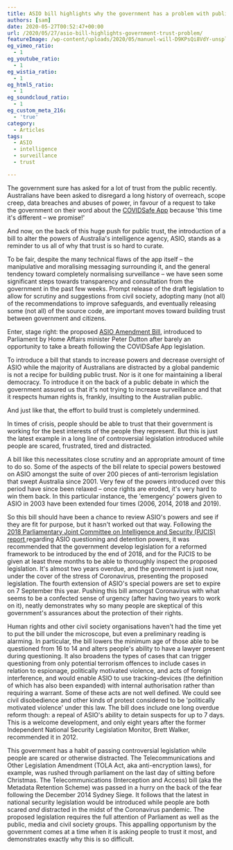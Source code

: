 ```yaml
---
title: ASIO bill highlights why the government has a problem with public trust
authors: [sam]
date: 2020-05-27T00:52:47+00:00
url: /2020/05/27/asio-bill-highlights-government-trust-problem/
featureImage: /wp-content/uploads/2020/05/manuel-will-D9KPsQi8VdY-unsplash-scaled-1.jpg
eg_vimeo_ratio:
  - 1
eg_youtube_ratio:
  - 1
eg_wistia_ratio:
  - 1
eg_html5_ratio:
  - 1
eg_soundcloud_ratio:
  - 1
eg_custom_meta_216:
  - 'true'
category:
  - Articles
tags:
  - ASIO
  - intelligence
  - surveillance
  - trust

---
```

The government sure has asked for a lot of trust from the public recently. Australians have been asked to disregard a long history of overreach, scope creep, data breaches and abuses of power, in favour of a request to take the government on their word about the <a href="https://digitalrightswatch.org.au/2020/04/24/covid-19-trace-app/" target="_blank" rel="noreferrer noopener">COVIDSafe App</a> because 'this time it's different &#8211; we promise!'

And now, on the back of this huge push for public trust, the introduction of a bill to alter the powers of Australia's intelligence agency, ASIO, stands as a reminder to us all of why that trust is so hard to curate.

To be fair, despite the many technical flaws of the app itself &#8211; the manipulative and moralising messaging surrounding it, and the general tendency toward completely normalising surveillance &#8211; we have seen some significant steps towards transparency and consultation from the government in the past few weeks. Prompt release of the draft legislation to allow for scrutiny and suggestions from civil society, adopting many (not all) of the recommendations to improve safeguards, and eventually releasing some (not all) of the source code, are important moves toward building trust between government and citizens.

Enter, stage right: the proposed <a href="https://www.aph.gov.au/Parliamentary_Business/Bills_Legislation/Bills_Search_Results/Result?bId=r6554" target="_blank" rel="noreferrer noopener">ASIO Amendment Bill</a>, introduced to Parliament by Home Affairs minister Peter Dutton after barely an opportunity to take a breath following the COVIDSafe App legislation.

To introduce a bill that stands to increase powers and decrease oversight of ASIO while the majority of Australians are distracted by a global pandemic is not a recipe for building public trust. Nor is it one for maintaining a liberal democracy. To introduce it on the back of a public debate in which the government assured us that it's not trying to increase surveillance and that it respects human rights is, frankly, insulting to the Australian public.

And just like that, the effort to build trust is completely undermined.

In times of crisis, people should be able to trust that their government is working for the best interests of the people they represent. But this is just the latest example in a long line of controversial legislation introduced while people are scared, frustrated, tired and distracted.

A bill like this necessitates close scrutiny and an appropriate amount of time to do so. Some of the aspects of the bill relate to special powers bestowed on ASIO amongst the suite of over 200 pieces of anti-terrorism legislation that swept Australia since 2001. Very few of the powers introduced over this period have since been relaxed &#8211; once rights are eroded, it's very hard to win them back. In this particular instance, the 'emergency' powers given to ASIO in 2003 have been extended four times (2006, 2014, 2018 and 2019).

So this bill should have been a chance to review ASIO's powers and see if they are fit for purpose, but it hasn't worked out that way. Following the <a href="https://www.aph.gov.au/Parliamentary_Business/Committees/Joint/Intelligence_and_Security/ASIO/Report" target="_blank" rel="noreferrer noopener">2018 Parliamentary Joint Committee on Intelligence and Security (PJCIS) report </a>regarding ASIO questioning and detention powers, it was recommended that the government develop legislation for a reformed framework to be introduced by the end of 2018, and for the PJCIS to be given at least three months to be able to thoroughly inspect the proposed legislation. It's almost two years overdue, and the government is just now, under the cover of the stress of Coronavirus, presenting the proposed legislation. The fourth extension of ASIO's special powers are set to expire on 7 September this year. Pushing this bill amongst Coronavirus with what seems to be a confected sense of urgency (after having two years to work on it), neatly demonstrates why so many people are skeptical of this government's assurances about the protection of their rights.

Human rights and other civil society organisations haven't had the time yet to put the bill under the microscope, but even a preliminary reading is alarming. In particular, the bill lowers the minimum age of those able to be questioned from 16 to 14 and alters people's ability to have a lawyer present during questioning. It also broadens the types of cases that can trigger questioning from only potential terrorism offences to include cases in relation to espionage, politically motivated violence, and acts of foreign interference, and would enable ASIO to use tracking-devices (the definition of which has also been expanded) with internal authorisation rather than requiring a warrant. Some of these acts are not well defined. We could see civil disobedience and other kinds of protest considered to be 'politically motivated violence' under this law. The bill does include one long overdue reform though: a repeal of ASIO's ability to detain suspects for up to 7 days. This is a welcome development, and only eight years after the former Independent National Security Legislation Monitor, Brett Walker, recommended it in 2012.

This government has a habit of passing controversial legislation while people are scared or otherwise distracted. The Telecommunications and Other Legislation Amendment (TOLA Act, aka anti-encryption laws), for example, was rushed through parliament on the last day of sitting before Christmas. The Telecommunications (Interception and Access) bill (aka the Metadata Retention Scheme) was passed in a hurry on the back of the fear following the December 2014 Sydney Siege. It follows that the latest in national security legislation would be introduced while people are both scared _and_ distracted in the midst of the Coronavirus pandemic. The proposed legislation requires the full attention of Parliament as well as the public, media and civil society groups. This appalling opportunism by the government comes at a time when it is asking people to trust it most, and demonstrates exactly why this is so difficult.
